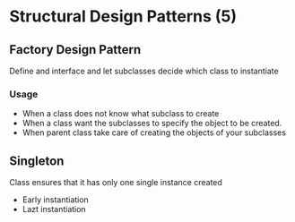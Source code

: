 # Structural Design Patterns (5)

## Factory Design Pattern

Define and interface and let subclasses decide which class to instantiate

### Usage

+ When a class does not know what subclass to create
+ When a class want the subclasses to specify the object to be created.
+ When parent class take care of creating the objects of your subclasses

## Singleton
Class ensures that it has only one single instance created
  + Early instantiation
  + Lazt instantiation
